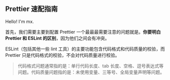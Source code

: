 ## Prettier 速配指南

Hello! I'm mx.

首先，我们需要主要到配置 Prettier 一个最最最需要注意的问题就是。**你要明白 Prettier 和 ESLint 的区别**，因为他们之间会有冲突。


ESLint（包括其他一些 lint 工具）的主要功能包含代码格式和代码质量的校验，而 Prettier 只是代码格式的校验，不会对代码质量进行校验。


>代码格式问题通常指的是：单行代码长度、tab 长度、空格、逗号表达式等问题。代码质量问题指的是：未使用变量、三等号、全局变量声明等问题。
